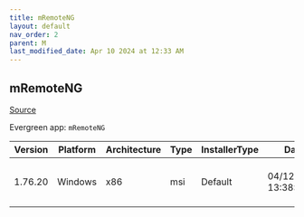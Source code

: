 ```yaml
---
title: mRemoteNG
layout: default
nav_order: 2
parent: M
last_modified_date: Apr 10 2024 at 12:33 AM
---
```


## mRemoteNG

[Source](https://mremoteng.org/)

Evergreen app: `mRemoteNG`

| Version | Platform | Architecture | Type | InstallerType | Date                | Size     | URI                                                                                                                                                                                                                |
| ------- | -------- | ------------ | ---- | ------------- | ------------------- | -------- | ------------------------------------------------------------------------------------------------------------------------------------------------------------------------------------------------------------------ |
| 1.76.20 | Windows  | x86          | msi  | Default       | 04/12/2019 13:38:06 | 43593728 | [https://github.com/mRemoteNG/mRemoteNG/releases/download/v1.76.20/mRemoteNG-Installer-1.76.20.24615.msi](https://github.com/mRemoteNG/mRemoteNG/releases/download/v1.76.20/mRemoteNG-Installer-1.76.20.24615.msi) |
